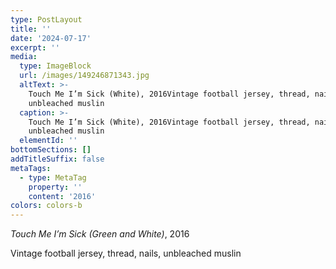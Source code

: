 ```yaml
---
type: PostLayout
title: ''
date: '2024-07-17'
excerpt: ''
media:
  type: ImageBlock
  url: /images/149246871343.jpg
  altText: >-
    Touch Me I’m Sick (White), 2016Vintage football jersey, thread, nails,
    unbleached muslin
  caption: >-
    Touch Me I’m Sick (White), 2016Vintage football jersey, thread, nails,
    unbleached muslin
  elementId: ''
bottomSections: []
addTitleSuffix: false
metaTags:
  - type: MetaTag
    property: ''
    content: '2016'
colors: colors-b
---
```

*Touch Me I’m Sick (Green and White)*, 2016

Vintage football jersey, thread, nails, unbleached muslin
